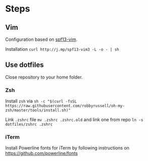 # Steps

## Vim
Configuration based on [spf13-vim](http://vim.spf13.com/).

Installation `curl http://j.mp/spf13-vim3 -L -o - | sh`

## Use dotfiles

Close repository to your home folder.

### Zsh

Install `zsh` via `sh -c "$(curl -fsSL https://raw.githubusercontent.com/robbyrussell/oh-my-zsh/master/tools/install.sh)"`

Link `.zshrc` file
`mv .zshrc .zshrc.old` and link one from repo `ln -s dotfiles/zshrc .zshrc`

### iTerm

Install Powerline fonts for iTerm by following instructions on https://github.com/powerline/fonts
